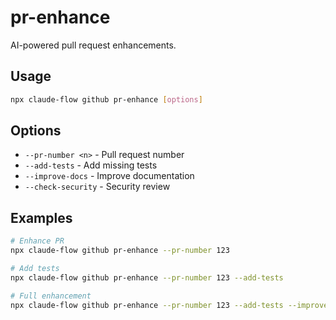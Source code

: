 # pr-enhance

AI-powered pull request enhancements.

## Usage

```bash
npx claude-flow github pr-enhance [options]
```

## Options

- `--pr-number <n>` - Pull request number
- `--add-tests` - Add missing tests
- `--improve-docs` - Improve documentation
- `--check-security` - Security review

## Examples

```bash
# Enhance PR
npx claude-flow github pr-enhance --pr-number 123

# Add tests
npx claude-flow github pr-enhance --pr-number 123 --add-tests

# Full enhancement
npx claude-flow github pr-enhance --pr-number 123 --add-tests --improve-docs
```

